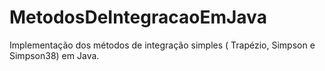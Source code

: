 # MetodosDeIntegracaoEmJava
Implementação  dos métodos de integração simples ( Trapézio, Simpson e Simpson38) em Java.
